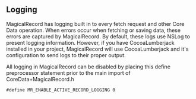## Logging
MagicalRecord has logging built in to every fetch request and other Core Data operation. When errors occur when fetching or saving data, these errors are captured by MagicalRecord. By default, these logs use NSLog to present logging information. However, if you have CocoaLumberjack installed in your project, MagicalRecord will use CocoaLumberjack and it's configuration to send logs to their proper output.

All logging in MagicalRecord can be disabled by placing this define preprocessor statement prior to the main import of CoreData+MagicalRecord.h

    #define MR_ENABLE_ACTIVE_RECORD_LOGGING 0
